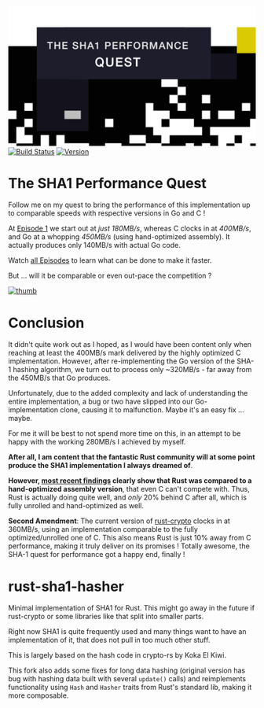 [![title-image](https://raw.githubusercontent.com/Byron/rust-sha1-hasher/master/src/png/title-image.png)](http://www.youtube.com/playlist?list=PLMHbQxe1e9MnDKy7FKXZwMJ6t_RCxpHqD)
[![Build Status](https://travis-ci.org/Byron/rust-sha1-hasher.svg?branch=master)](https://travis-ci.org/Byron/rust-sha1-hasher)
[![Version](https://img.shields.io/crates/v/sha1-hasher-faster.svg)](https://travis-ci.org/Byron/https://crates.io/crates/sha1-hasher-faster)

# The SHA1 Performance Quest

Follow me on my quest to bring the performance of this implementation up 
to comparable speeds with respective versions in Go and C !

At [Episode 1](#1) we start out at *just 180MB/s*, whereas C clocks in at
*400MB/s*, and Go at a whopping *450MB/s* (using hand-optimized assembly). It actually produces only 140MB/s with actual Go code.

Watch [all Episodes](http://www.youtube.com/playlist?list=PLMHbQxe1e9MnDKy7FKXZwMJ6t_RCxpHqD) to learn
what can be done to make it faster.

But ... will it be comparable or even out-pace the competition ?

[![thumb](http://img.youtube.com/vi/JeAYzOLYugQ/0.jpg)](http://www.youtube.com/playlist?list=PLMHbQxe1e9MnDKy7FKXZwMJ6t_RCxpHqD)

# Conclusion

It didn't quite work out as I hoped, as I would have been content only when reaching at least the 400MB/s mark
delivered by the highly optimized C implementation. However, after re-implementing the Go version
of the SHA-1 hashing algorithm, we turn out to process only ~320MB/s - far away from the 450MB/s that Go produces.

Unfortunately, due to the added complexity and lack of understanding the entire implementation, a bug or two have slipped
into our Go-implementation clone, causing it to malfunction. Maybe it's an easy fix ... maybe.

For me it will be best to not spend more time on this, in an attempt to be happy with the working 280MB/s I achieved
by myself.

**After all, I am content that the fantastic Rust community will at some point produce the SHA1 implementation I always dreamed of**.

**However, [most recent findings](http://youtu.be/RcfJUcGCmWM) clearly show that Rust was compared to a hand-optimized assembly version**, that even C can't compete with. Thus, Rust is actually doing quite well, and *only* 20% behind C after all, which is fully unrolled and hand-optimized as well.

**Second Amendment**: The current version of [rust-crypto](https://github.com/DaGenix/rust-crypto) clocks in at 360MB/s, using an implementation comparable to the fully optimized/unrolled one of C. This also means Rust is just 10% away from C performance, making it truly deliver on its promises ! Totally awesome, the SHA-1 quest for performance got a happy end, finally !

# rust-sha1-hasher

Minimal implementation of SHA1 for Rust. This might go away in the future
if rust-crypto or some libraries like that split into smaller parts.

Right now SHA1 is quite frequently used and many things want to have an
implementation of it, that does not pull in too much other stuff.

This is largely based on the hash code in crypto-rs by Koka El Kiwi.

This fork also adds some fixes for long data hashing (original version
has bug with hashing data built with several `update()` calls)
and reimplements functionality using `Hash` and `Hasher` traits
from Rust's standard lib, making it more composable.
